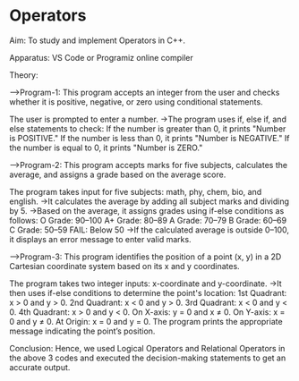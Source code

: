 # Operators

Aim: To study and implement Operators in C++.

Apparatus: VS Code or Programiz online compiler

Theory: 

-->Program-1: This program accepts an integer from the user and checks whether it is positive, negative, or zero using conditional statements.

The user is prompted to enter a number. ->The program uses if, else if, and else statements to check: If the number is greater than 0, it prints "Number is POSITIVE." If the number is less than 0, it prints "Number is NEGATIVE." If the number is equal to 0, it prints "Number is ZERO."

-->Program-2: This program accepts marks for five subjects, calculates the average, and assigns a grade based on the average score.

The program takes input for five subjects: math, phy, chem, bio, and english. ->It calculates the average by adding all subject marks and dividing by 5. ->Based on the average, it assigns grades using if-else conditions as follows: O Grade: 90–100 A+ Grade: 80–89 A Grade: 70–79 B Grade: 60–69 C Grade: 50–59 FAIL: Below 50 ->If the calculated average is outside 0–100, it displays an error message to enter valid marks.

-->Program-3: This program identifies the position of a point (x, y) in a 2D Cartesian coordinate system based on its x and y coordinates.

The program takes two integer inputs: x-coordinate and y-coordinate. ->It then uses if-else conditions to determine the point's location: 1st Quadrant: x > 0 and y > 0. 2nd Quadrant: x < 0 and y > 0. 3rd Quadrant: x < 0 and y < 0. 4th Quadrant: x > 0 and y < 0. On X-axis: y = 0 and x ≠ 0. On Y-axis: x = 0 and y ≠ 0. At Origin: x = 0 and y = 0. The program prints the appropriate message indicating the point’s position.


Conclusion: Hence, we used Logical Operators and Relational Operators in the above 3 codes and executed the decision-making statements to get an accurate output.
